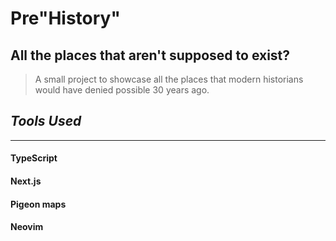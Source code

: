 # Pre"History"

## All the places that aren't supposed to exist?
> A small project to showcase all the places that modern historians would have denied possible 30 years ago.

## *Tools Used*
-----------------------------------
#### TypeScript
#### Next.js
#### Pigeon maps
#### Neovim




